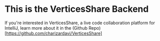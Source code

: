 # This is the VerticesShare Backend

If you're interested in VerticesShare, a live code collaboration platform for IntelliJ, learn more about it in the (Github Repo)[https://github.com/charizardavi/VerticesShare]